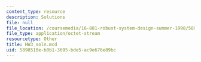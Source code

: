 ```yaml
---
content_type: resource
description: Solutions
file: null
file_location: /coursemedia/16-881-robust-system-design-summer-1998/5898510eb0b13695bde5ac9e676e89bc_HW3_soln.mcd
file_type: application/octet-stream
resourcetype: Other
title: HW3_soln.mcd
uid: 5898510e-b0b1-3695-bde5-ac9e676e89bc
---
```

